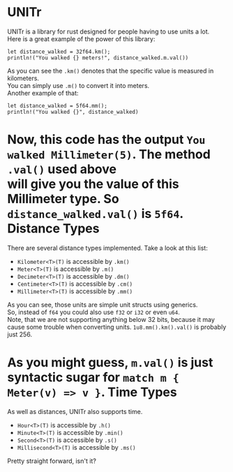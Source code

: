 UNITr
=====
UNITr is a library for rust designed for people having to use units a lot.  
Here is a great example of the power of this library:  
```
let distance_walked = 32f64.km();  
println!("You walked {} meters!", distance_walked.m.val())
```
As you can see the `.km()` denotes that the specific value is measured in kilometers.  
You can simply use `.m()` to convert it into meters.  
Another example of that:
```
let distance_walked = 5f64.mm();
println!("You walked {}", distance_walked)
```
Now, this code has the output `You walked Millimeter(5)`. The method `.val()` used above  
will give you the value of this Millimeter type. So `distance_walked.val()` is `5f64`.  
Distance Types
==============
There are several distance types implemented. Take a look at this list:
* `Kilometer<T>(T)` is accessible by `.km()`
* `Meter<T>(T)` is accessible by `.m()`
* `Decimeter<T>(T)` is accessible by `.dm()`
* `Centimeter<T>(T)` is accessible by `.cm()`
* `Millimeter<T>(T)` is accessible by `.mm()`

As you can see, those units are simple unit structs using generics.  
So, instead of `f64` you could also use `f32` or `i32` or even `u64`.  
Note, that we are not supporting anything below 32 bits, because it may  
cause some trouble when converting units. `1u8.mm().km().val()` is probably just 256.

As you might guess, `m.val()` is just syntactic sugar for `match m { Meter(v) => v }`.
Time Types
==========
As well as distances, UNITr also supports time.
* `Hour<T>(T)` is accessible by `.h()`
* `Minute<T>(T)` is accessible by `.min()`
* `Second<T>(T)` is accessible by `.s()`
* `Millisecond<T>(T)` is accessible by `.ms()`

Pretty straight forward, isn't it?
